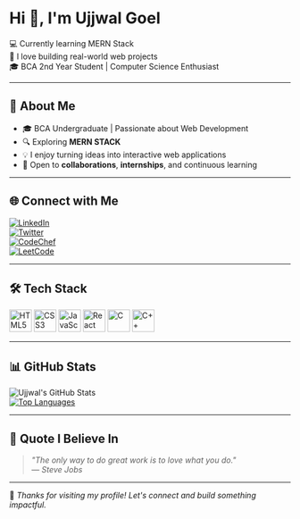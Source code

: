 # Hi 👋, I'm Ujjwal Goel

💻 Currently learning MERN Stack  
🚀 I love building real-world web projects  
🎓 BCA 2nd Year Student | Computer Science Enthusiast  

---

## 📌 About Me

- 🎓 BCA Undergraduate | Passionate about Web Development  
- 🔍 Exploring **MERN STACK**  
- 💡 I enjoy turning ideas into interactive web applications  
- 🤝 Open to **collaborations**, **internships**, and continuous learning  

---

## 🌐 Connect with Me

[![LinkedIn](https://img.shields.io/badge/LinkedIn-blue?logo=linkedin&logoColor=white)](https://www.linkedin.com/in/ujjwal-goel-23/)  
[![Twitter](https://img.shields.io/badge/Twitter-1DA1F2?logo=twitter&logoColor=white)](https://twitter.com/ujjwalgoel23)  
[![CodeChef](https://img.shields.io/badge/CodeChef-00517B?logo=codechef&logoColor=white)](https://www.codechef.com/users/ujjwalgoel23)  
[![LeetCode](https://img.shields.io/badge/LeetCode-FFA116?logo=leetcode&logoColor=white)](https://leetcode.com/ujjwalgoel23/)

---

## 🛠️ Tech Stack

<div align="left">
  <img src="https://cdn.jsdelivr.net/gh/devicons/devicon/icons/html5/html5-original.svg" height="40" alt="HTML5" />
  <img src="https://cdn.jsdelivr.net/gh/devicons/devicon/icons/css3/css3-original.svg" height="40" alt="CSS3" />
  <img src="https://cdn.jsdelivr.net/gh/devicons/devicon/icons/javascript/javascript-original.svg" height="40" alt="JavaScript" />
  <img src="https://cdn.jsdelivr.net/gh/devicons/devicon/icons/react/react-original.svg" height="40" alt="React" />
  <img src="https://cdn.jsdelivr.net/gh/devicons/devicon/icons/c/c-original.svg" height="40" alt="C" />
  <img src="https://cdn.jsdelivr.net/gh/devicons/devicon/icons/cplusplus/cplusplus-original.svg" height="40" alt="C++" />

</div>

---

## 📊 GitHub Stats

![Ujjwal's GitHub Stats](https://github-readme-stats.vercel.app/api?username=ujjwalgoel23&show_icons=true&theme=radical)  
[![Top Languages](https://github-readme-stats.vercel.app/api/top-langs/?username=ujjwalgoel23&layout=compact&theme=radical)](https://github.com/ujjwalgoel23)

---

## 📢 Quote I Believe In

> *"The only way to do great work is to love what you do."*  
— *Steve Jobs*

---

🌟 *Thanks for visiting my profile! Let's connect and build something impactful.*
